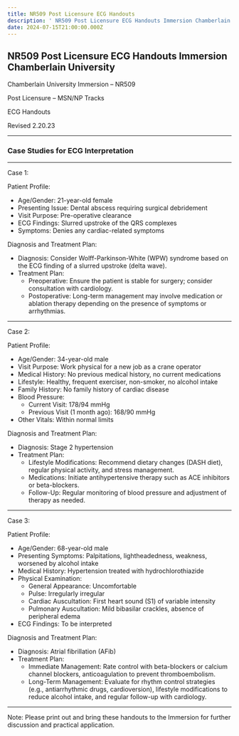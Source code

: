 ```yaml
---
title: NR509 Post Licensure ECG Handouts
description: ' NR509 Post Licensure ECG Handouts Immersion Chamberlain University '
date: 2024-07-15T21:00:00.000Z
---
```


## NR509 Post Licensure ECG Handouts Immersion Chamberlain University  

Chamberlain University Immersion – NR509

Post Licensure – MSN/NP Tracks

ECG Handouts

Revised 2.20.23

***

### Case Studies for ECG Interpretation

***

Case 1:

Patient Profile:

* Age/Gender: 21-year-old female
* Presenting Issue: Dental abscess requiring surgical debridement
* Visit Purpose: Pre-operative clearance
* ECG Findings: Slurred upstroke of the QRS complexes
* Symptoms: Denies any cardiac-related symptoms

Diagnosis and Treatment Plan:

* Diagnosis: Consider Wolff-Parkinson-White (WPW) syndrome based on the ECG finding of a slurred upstroke (delta wave).
* Treatment Plan:
  * Preoperative: Ensure the patient is stable for surgery; consider consultation with cardiology.
  * Postoperative: Long-term management may involve medication or ablation therapy depending on the presence of symptoms or arrhythmias.

***

Case 2:

Patient Profile:

* Age/Gender: 34-year-old male
* Visit Purpose: Work physical for a new job as a crane operator
* Medical History: No previous medical history, no current medications
* Lifestyle: Healthy, frequent exerciser, non-smoker, no alcohol intake
* Family History: No family history of cardiac disease
* Blood Pressure:
  * Current Visit: 178/94 mmHg
  * Previous Visit (1 month ago): 168/90 mmHg
* Other Vitals: Within normal limits

Diagnosis and Treatment Plan:

* Diagnosis: Stage 2 hypertension
* Treatment Plan:
  * Lifestyle Modifications: Recommend dietary changes (DASH diet), regular physical activity, and stress management.
  * Medications: Initiate antihypertensive therapy such as ACE inhibitors or beta-blockers.
  * Follow-Up: Regular monitoring of blood pressure and adjustment of therapy as needed.

***

Case 3:

Patient Profile:

* Age/Gender: 68-year-old male
* Presenting Symptoms: Palpitations, lightheadedness, weakness, worsened by alcohol intake
* Medical History: Hypertension treated with hydrochlorothiazide
* Physical Examination:
  * General Appearance: Uncomfortable
  * Pulse: Irregularly irregular
  * Cardiac Auscultation: First heart sound (S1) of variable intensity
  * Pulmonary Auscultation: Mild bibasilar crackles, absence of peripheral edema
* ECG Findings: To be interpreted

Diagnosis and Treatment Plan:

* Diagnosis: Atrial fibrillation (AFib)
* Treatment Plan:
  * Immediate Management: Rate control with beta-blockers or calcium channel blockers, anticoagulation to prevent thromboembolism.
  * Long-Term Management: Evaluate for rhythm control strategies (e.g., antiarrhythmic drugs, cardioversion), lifestyle modifications to reduce alcohol intake, and regular follow-up with cardiology.

***

Note: Please print out and bring these handouts to the Immersion for further discussion and practical application.
